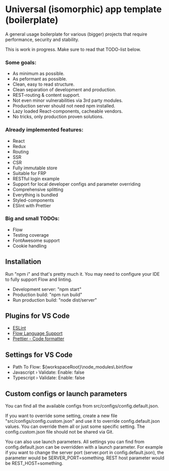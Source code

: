 # Universal (isomorphic) app template (boilerplate)

A general usage boilerplate for various (bigger) projects that require
performance, security and stability.

This is work in progress. Make sure to read that TODO-list below.

### Some goals:
- As minimum as possible.
- As peformant as possible.
- Clean, easy to read structure.
- Clean separation of development and production.
- REST-routing & content support.
- Not even minor vulnerabilities via 3rd party modules.
- Production server should not need npm installed.
- Lazy loaded React-components, cacheable vendors.
- No tricks, only production proven solutions.

### Already implemented features:
- React
- Redux
- Routing
- SSR
- CSR
- Fully immutable store
- Suitable for FRP
- RESTful login example
- Support for local developer configs and parameter overriding
- Comprehensive splitting
- Everything is bundled
- Styled-components
- ESlint with Prettier

### Big and small TODOs:
- Flow
- Testing coverage
- FontAwesome support
- Cookie handling

## Installation
Run "npm i" and that's pretty much it. You may need to configure your IDE to fully support Flow and linting.
- Development server: "npm start"
- Production build: "npm run build"
- Run production build: "node dist/server"

## Plugins for VS Code
- [ESLint](https://marketplace.visualstudio.com/items?itemName=dbaeumer.vscode-eslint)
- [Flow Language Support](https://marketplace.visualstudio.com/items?itemName=flowtype.flow-for-vscode)
- [Prettier - Code formatter](https://marketplace.visualstudio.com/items?itemName=esbenp.prettier-vscode)

## Settings for VS Code
- Path To Flow: ${workspaceRoot}\\node_modules\\.bin\\flow
- Javascript › Validate: Enable: false
- Typescript › Validate: Enable: false

## Custom configs or launch parameters
You can find all the available configs from src/configs/config.default.json.

If you want to override some setting, create a new file "src/configs/config.custom.json" and
use it to override config.default.json values. You can override them all or just some specific setting. The
config.custom.json file should not be shared via Git.

You can also use launch parameters. All settings you can find from config.default.json can be overridden with a launch parameter. For example if you want to change the server port (server.port in config.default.json), the parameter would be SERVER_PORT=something. REST host parameter would be REST_HOST=something.
